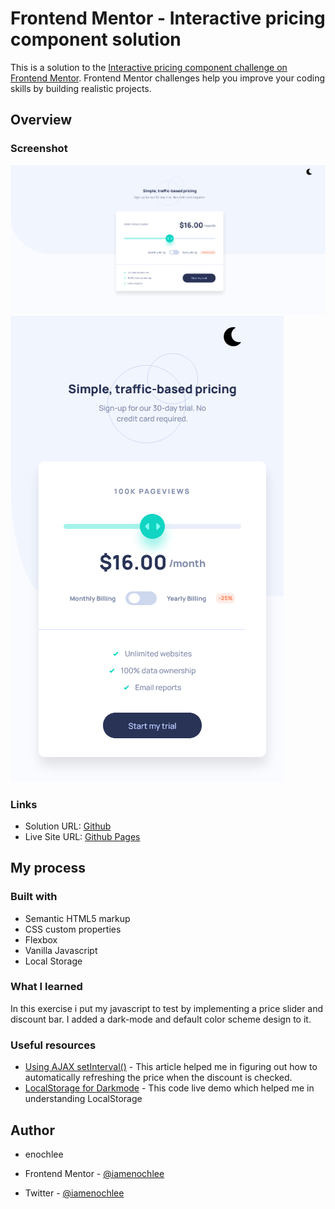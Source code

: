 # Frontend Mentor - Interactive pricing component solution

This is a solution to the [Interactive pricing component challenge on Frontend Mentor](https://www.frontendmentor.io/challenges/interactive-pricing-component-t0m8PIyY8). Frontend Mentor challenges help you improve your coding skills by building realistic projects. 

## Overview

### Screenshot

![Desktop Screen](./images/desktop.png)
![Mobile Device](./images/mobile.png)


### Links

- Solution URL: [Github]()
- Live Site URL: [Github Pages](https://iamenochlee.github.io/frontendmentor/interactive-pricing-component-main/)

## My process

### Built with

- Semantic HTML5 markup
- CSS custom properties
- Flexbox
- Vanilla Javascript
- Local Storage
  

### What I learned

In this exercise i put my javascript to test by implementing a price slider and discount bar. I added a dark-mode and default color scheme design to it.

### Useful resources

- [Using AJAX setInterval()](https://whitefoxcreative.com/developers/ajax/refresh-a-section-of-a-page-at-specific-intervals-using-ajax/) - This article helped me in figuring out how to automatically refreshing the price when the discount is checked.
- [LocalStorage for Darkmode](https://codepen.io/kevinpowell/pen/EMdjOV) - This code live demo which helped me in understanding LocalStorage


## Author

- enochlee

- Frontend Mentor - [@iamenochlee](https://www.frontendmentor.io/profile/iamenochlee)
- Twitter - [@iamenochlee](https://twitter.com/iamenochlee)




